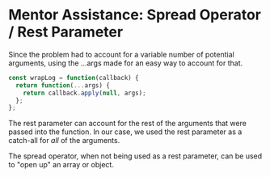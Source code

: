 # Mentor Assistance: Spread Operator / Rest Parameter

Since the problem had to account for a variable number of potential arguments, using the ...args made for an easy way to account for that.

```js
const wrapLog = function(callback) {
  return function(...args) {
    return callback.apply(null, args);
  };
};
```

The rest parameter can account for the rest of the arguments that were passed into the function. In our case, we used the rest parameter as a catch-all for _all_ of the arguments.

The spread operator, when not being used as a rest parameter, can be used to "open up" an array or object. 